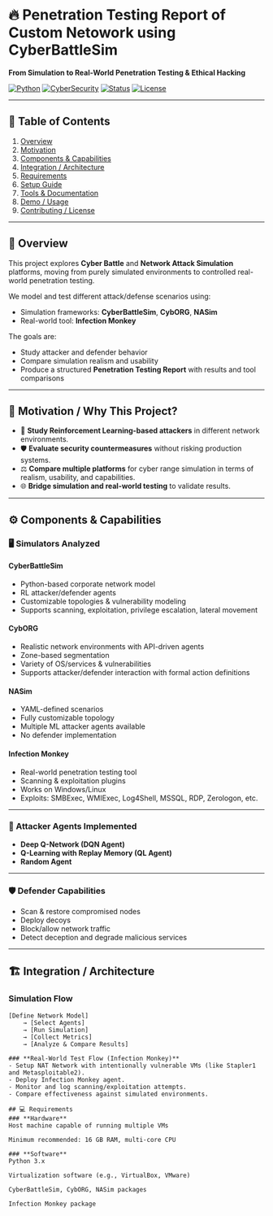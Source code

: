 # 🔥 Penetration Testing Report of Custom Netowork using CyberBattleSim
**From Simulation to Real-World Penetration Testing & Ethical Hacking**

[![Python](https://img.shields.io/badge/Python-3.x-blue.svg)](https://www.python.org/)
[![CyberSecurity](https://img.shields.io/badge/Security-PenTest-red.svg)]()
[![Status](https://img.shields.io/badge/Status-Active-success.svg)]()
[![License](https://img.shields.io/badge/License-TBD-lightgrey.svg)]()

---

## 📑 Table of Contents
1. [Overview](#-overview)
2. [Motivation](#-motivation--why-this-project)
3. [Components & Capabilities](#-components--capabilities)
4. [Integration / Architecture](#-integration--architecture)
5. [Requirements](#-requirements)
6. [Setup Guide](#-setup-guide-to-be-completed)
7. [Tools & Documentation](#-tools--documentation)
8. [Demo / Usage](#-demo--usage)
9. [Contributing / License](#-contributing--resources--license)

---

## 📌 Overview
This project explores **Cyber Battle** and **Network Attack Simulation** platforms, moving from purely simulated environments to controlled real-world penetration testing.  

We model and test different attack/defense scenarios using:
- Simulation frameworks: **CyberBattleSim**, **CybORG**, **NASim**
- Real-world tool: **Infection Monkey**

The goals are:
- Study attacker and defender behavior
- Compare simulation realism and usability
- Produce a structured **Penetration Testing Report** with results and tool comparisons

---

## 🎯 Motivation / Why This Project?
- 🧠 **Study Reinforcement Learning-based attackers** in different network environments.
- 🛡 **Evaluate security countermeasures** without risking production systems.
- ⚖ **Compare multiple platforms** for cyber range simulation in terms of realism, usability, and capabilities.
- 🌐 **Bridge simulation and real-world testing** to validate results.

---

## ⚙ Components & Capabilities

### 🖥 Simulators Analyzed
#### **CyberBattleSim**
- Python-based corporate network model  
- RL attacker/defender agents  
- Customizable topologies & vulnerability modeling  
- Supports scanning, exploitation, privilege escalation, lateral movement

#### **CybORG**
- Realistic network environments with API-driven agents  
- Zone-based segmentation  
- Variety of OS/services & vulnerabilities  
- Supports attacker/defender interaction with formal action definitions

#### **NASim**
- YAML-defined scenarios  
- Fully customizable topology  
- Multiple ML attacker agents available  
- No defender implementation

#### **Infection Monkey**
- Real-world penetration testing tool  
- Scanning & exploitation plugins  
- Works on Windows/Linux  
- Exploits: SMBExec, WMIExec, Log4Shell, MSSQL, RDP, Zerologon, etc.

---

### 🤖 Attacker Agents Implemented
- **Deep Q-Network (DQN Agent)**
- **Q-Learning with Replay Memory (QL Agent)**
- **Random Agent**

---

### 🛡 Defender Capabilities
- Scan & restore compromised nodes  
- Deploy decoys  
- Block/allow network traffic  
- Detect deception and degrade malicious services  

---

## 🏗 Integration / Architecture

### **Simulation Flow**
```text
[Define Network Model] 
    → [Select Agents] 
    → [Run Simulation] 
    → [Collect Metrics] 
    → [Analyze & Compare Results]

### **Real-World Test Flow (Infection Monkey)**
- Setup NAT Network with intentionally vulnerable VMs (like Stapler1 and Metasploitable2).
- Deploy Infection Monkey agent.
- Monitor and log scanning/exploitation attempts.
- Compare effectiveness against simulated environments.

## 💻 Requirements
### **Hardware**
Host machine capable of running multiple VMs

Minimum recommended: 16 GB RAM, multi-core CPU

### **Software**
Python 3.x

Virtualization software (e.g., VirtualBox, VMware)

CyberBattleSim, CybORG, NASim packages

Infection Monkey package


